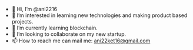 - 👋 Hi, I’m @ani2216
- 👀 I’m interested in learning new technologies and making product based projects.
- 🌱 I’m currently learning blockchain.
- 💞️ I’m looking to collaborate on my new startup.
- 📫 How to reach me can mail me: ani22ket16@gmail.com

<!---
ani2216/ani2216 is a ✨ special ✨ repository because its `README.md` (this file) appears on your GitHub profile.
You can click the Preview link to take a look at your changes.
--->
